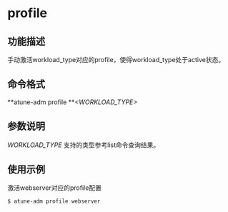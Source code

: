 # profile<a name="ZH-CN_TOPIC_0213225903"></a>

## 功能描述<a name="section124121426195015"></a>

手动激活workload\_type对应的profile，使得workload\_type处于active状态。

## 命令格式<a name="section1019897115110"></a>

**atune-adm profile **_<WORKLOAD\_TYPE\>_

## 参数说明<a name="section13406211624"></a>

_WORKLOAD\_TYPE_  支持的类型参考list命令查询结果。

## 使用示例<a name="section5961238145111"></a>

激活webserver对应的profile配置

```
$ atune-adm profile webserver
```

